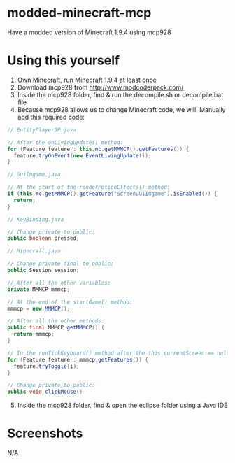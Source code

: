 # modded-minecraft-mcp
Have a modded version of Minecraft 1.9.4 using mcp928

# Using this yourself
1. Own Minecraft, run Minecraft 1.9.4 at least once
2. Download mcp928 from http://www.modcoderpack.com/
3. Inside the mcp928 folder, find & run the decompile.sh or decompile.bat file
4. Because mcp928 allows us to change Minecraft code, we will. Manually add this required code:
```java
// EntityPlayerSP.java

// After the onLivingUpdate() method:
for (Feature feature : this.mc.getMMMCP().getFeatures()) {
  feature.tryOnEvent(new EventLivingUpdate());
}
```
```java
// GuiIngame.java

// At the start of the renderPotionEffects() method:
if (this.mc.getMMMCP().getFeature("ScreenGuiIngame").isEnabled()) {
  return;
}
```
```java
// KeyBinding.java

// Change private to public:
public boolean pressed;
```
```java
// Minecraft.java

// Change private final to public:
public Session session;

// After all the other variables:
private MMMCP mmmcp;

// At the end of the startGame() method:
mmmcp = new MMMCP();

// After all the other methods:
public final MMMCP getMMMCP() {
  return mmmcp;
}

// In the runTickKeyboard() method after the this.currentScreen == null check:
for (Feature feature : mmmcp.getFeatures()) {
  feature.tryToggle(i);
}

// Change private to public:
public void clickMouse()
```
5. Inside the mcp928 folder, find & open the eclipse folder using a Java IDE

# Screenshots
N/A
